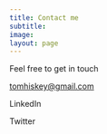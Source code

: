 ```yaml
---
title: Contact me
subtitle: 
image: 
layout: page
---
```


Feel free to get in touch 

tomhiskey@gmail.com

LinkedIn

Twitter

